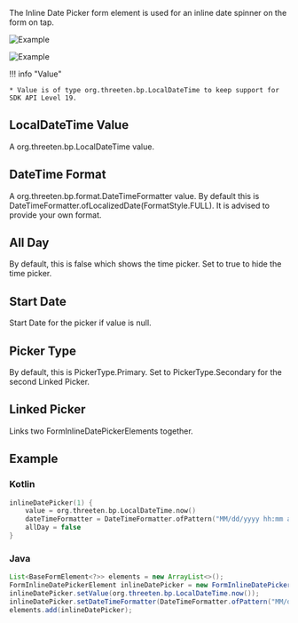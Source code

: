 The Inline Date Picker form element is used for an inline date spinner on the form on tap.

![Example](../../images/InlineDateTimePicker.png)

![Example](../../images/InlineDateStartAndEnd.png)

!!! info "Value"

    * Value is of type org.threeten.bp.LocalDateTime to keep support for SDK API Level 19.

## LocalDateTime Value

A org.threeten.bp.LocalDateTime value.

## DateTime Format

A org.threeten.bp.format.DateTimeFormatter value. By default this is DateTimeFormatter.ofLocalizedDate(FormatStyle.FULL). It is advised to provide your own format.

## All Day

By default, this is false which shows the time picker.
Set to true to hide the time picker.

## Start Date

Start Date for the picker if value is null.

## Picker Type

By default, this is PickerType.Primary.
Set to PickerType.Secondary for the second Linked Picker.

## Linked Picker

Links two FormInlineDatePickerElements together.

## Example

### Kotlin

```kotlin
inlineDatePicker(1) {
    value = org.threeten.bp.LocalDateTime.now()
    dateTimeFormatter = DateTimeFormatter.ofPattern("MM/dd/yyyy hh:mm a", Locale.US)
    allDay = false
}
```

### Java

```java
List<BaseFormElement<?>> elements = new ArrayList<>();
FormInlineDatePickerElement inlineDatePicker = new FormInlineDatePickerElement(Tag.InlineDatePicker.ordinal());
inlineDatePicker.setValue(org.threeten.bp.LocalDateTime.now());
inlineDatePicker.setDateTimeFormatter(DateTimeFormatter.ofPattern("MM/dd/yyyy hh:mm a", Locale.US));
elements.add(inlineDatePicker);
```
